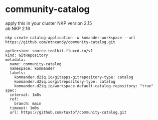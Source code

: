 # community-catalog

apply this in your cluster
NKP version 2.15  
ab NKP 2.16

```
nkp create catalog-application -w komander-workspace --url https://github.com/ntnxandy/community-catalog.git
```

```
apiVersion: source.toolkit.fluxcd.io/v1
kind: GitRepository
metadata:
  name: community-catalog
  namespace: kommander
  labels:
    kommander.d2iq.io/gitapps-gitrepository-type: catalog
    kommander.d2iq.io/gitrepository-type: catalog
    kommander.d2iq.io/workspace-default-catalog-repository: "true"
spec:
  interval: 1m0s
  ref:
    branch: main
  timeout: 1m0s
  url: https://github.com/tuxtof/community-catalog.git
```
